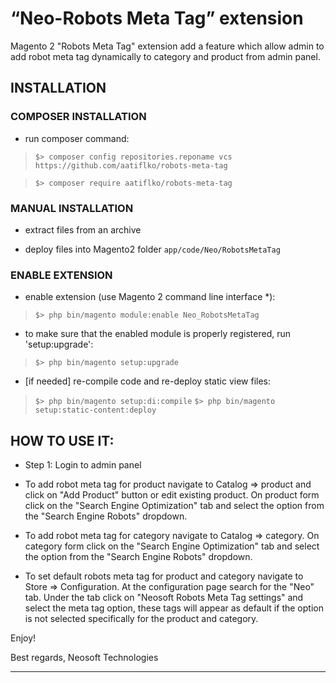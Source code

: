 “Neo-Robots Meta Tag” extension
=====================
Magento 2 "Robots Meta Tag" extension add a feature which allow admin to add robot meta tag dynamically to category and product from admin panel.

## INSTALLATION

### COMPOSER INSTALLATION
* run composer command:
>`$> composer config repositories.reponame vcs https://github.com/aatiflko/robots-meta-tag`

>`$> composer require aatiflko/robots-meta-tag`

### MANUAL INSTALLATION
* extract files from an archive

* deploy files into Magento2 folder `app/code/Neo/RobotsMetaTag`

### ENABLE EXTENSION
* enable extension (use Magento 2 command line interface \*):
>`$> php bin/magento module:enable Neo_RobotsMetaTag`

* to make sure that the enabled module is properly registered, run 'setup:upgrade':
>`$> php bin/magento setup:upgrade`

* [if needed] re-compile code and re-deploy static view files:
>`$> php bin/magento setup:di:compile`
>`$> php bin/magento setup:static-content:deploy`


## HOW TO USE IT:
* Step 1: Login to admin panel
* To add robot meta tag for product navigate to Catalog => product and click on "Add Product" button or edit existing product. On product form click on the "Search Engine Optimization" tab and select the option from the "Search Engine Robots" dropdown.

* To add robot meta tag for category navigate to Catalog => category. On category form click on the "Search Engine Optimization" tab and select the option from the "Search Engine Robots" dropdown.

* To set default robots meta tag for product and category navigate to Store => Configuration. At the configuration page search for the "Neo" tab. Under the tab click on "Neosoft Robots Meta Tag settings" and select the meta tag option, these tags will appear as default if the option is not selected specifically for the product and category.

Enjoy!

Best regards,
Neosoft Technologies

-------------